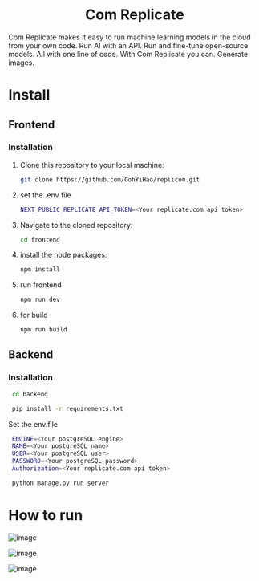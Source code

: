 <div align="center">

# **Com Replicate**

</div>

Com Replicate makes it easy to run machine learning models in the cloud from your own code.
Run AI with an API. Run and fine-tune open-source models.  All with one line of code. With Com Replicate you can. Generate images.

# Install
## Frontend
### Installation

1. Clone this repository to your local machine:

   ```bash
   git clone https://github.com/GohYiHao/replicom.git

2. set the .env file
   ```bash
   NEXT_PUBLIC_REPLICATE_API_TOKEN=<Your replicate.com api token>

3. Navigate to the cloned repository:

   ```bash
   cd frontend

4. install the node packages:
   ```bash
   npm install
5. run frontend
    ```bash
   npm run dev

6. for build
   ```bash
   npm run build


## Backend
### Installation

   ```bash
    cd backend
   ```
   ```bash
    pip install -r requirements.txt
   ```

   Set the env.file
   ```bash     
    ENGINE=<Your postgreSQL engine>
    NAME=<Your postgreSQL name>
    USER=<Your postgreSQL user>
    PASSWORD=<Your postgreSQL password>
    Authorization=<Your replicate.com api token>
   ```
    

   ```bash
    python manage.py run server
   ```
# How to run
![image](https://github.com/GohYiHao/replicom/assets/153108882/0bc7cf5f-21d1-4db9-b376-4f3d1d0d0909)

![image](https://github.com/GohYiHao/replicom/assets/153108882/c4c838f3-e25e-4083-9c1d-7effbecfcc0d)

![image](https://github.com/GohYiHao/replicom/assets/153108882/85a2f439-9795-4aac-9480-85f5412dcdfd)

